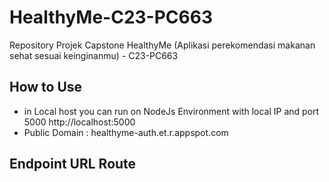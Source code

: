 # HealthyMe-C23-PC663
Repository Projek Capstone HealthyMe (Aplikasi perekomendasi makanan sehat sesuai keinginanmu) - C23-PC663

## How to Use
- in Local host you can run on NodeJs Environment with local IP and port 5000 http://localhost:5000
- Public Domain : healthyme-auth.et.r.appspot.com

## Endpoint URL Route
